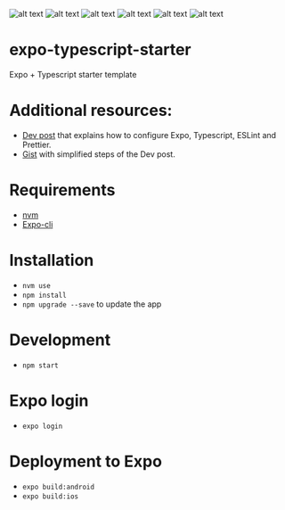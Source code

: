 ![alt text](https://img.shields.io/badge/Expo-%5E41.0.1-green)
![alt text](https://img.shields.io/badge/Typescript-~4.0.0-blue)
![alt text](https://img.shields.io/badge/Jest-%5E26.6.3-red)
![alt text](https://img.shields.io/badge/Github-action-brightgreen)
![alt text](https://img.shields.io/badge/Eslint-%5E7.2.0-orange)
![alt text](https://img.shields.io/badge/Husky-%5E4.3.8-yellow)


# expo-typescript-starter
Expo + Typescript starter template


# Additional resources:
* [Dev post](https://dev.to/yovanylg/the-easiest-way-to-begin-with-expo-typescript-eslint-and-prettier-3dj1) that explains how to configure Expo, Typescript, ESLint and Prettier.
* [Gist](https://gist.github.com/yovany-lg/104ed47e74d1ba64f68d79a3e5f76e91) with simplified steps of the Dev post.


# Requirements

- [nvm](https://github.com/nvm-sh/nvm)
- [Expo-cli](https://docs.expo.io/get-started/installation/)


# Installation

- `nvm use`
- `npm install`
- `npm upgrade --save` to update the app

# Development

- `npm start`

# Expo login

- `expo login`

# Deployment to Expo

- `expo build:android`
- `expo build:ios`
